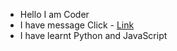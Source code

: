 - Hello I am Coder
- I have message Click - [Link](https://t.me/untoldhra)
- I have learnt Python and JavaScript
